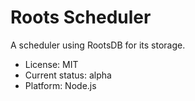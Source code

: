 

# Roots Scheduler

A scheduler using RootsDB for its storage.

* License: MIT
* Current status: alpha
* Platform: Node.js

